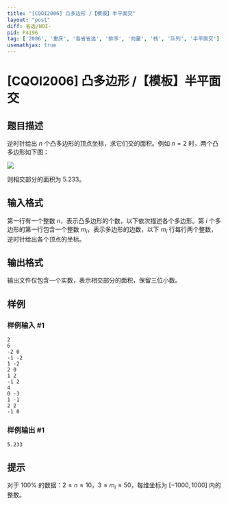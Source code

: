 ```yaml
---
title: "[CQOI2006] 凸多边形 /【模板】半平面交"
layout: "post"
diff: 省选/NOI-
pid: P4196
tag: ['2006', '重庆', '各省省选', '排序', '向量', '栈', '队列', '半平面交']
usemathjax: true
---
```


# [CQOI2006] 凸多边形 /【模板】半平面交
## 题目描述

逆时针给出 $n$ 个凸多边形的顶点坐标，求它们交的面积。例如 $n=2$ 时，两个凸多边形如下图：

![](https://cdn.luogu.com.cn/upload/image_hosting/7ieux7g3.png)

则相交部分的面积为 $5.233$。
## 输入格式

第一行有一个整数 $n$，表示凸多边形的个数，以下依次描述各个多边形。第 $i$ 个多边形的第一行包含一个整数 $m_i$，表示多边形的边数，以下 $m_i$ 行每行两个整数，逆时针给出各个顶点的坐标。
## 输出格式

输出文件仅包含一个实数，表示相交部分的面积，保留三位小数。
## 样例

### 样例输入 #1
```
2
6
-2 0
-1 -2
1 -2
2 0
1 2
-1 2
4
0 -3
1 -1
2 2
-1 0
```
### 样例输出 #1
```
5.233
```
## 提示

对于 $100\%$ 的数据：$2 \leq n \leq 10$，$3 \leq m_i \leq 50$，每维坐标为 $[-1000,1000]$ 内的整数。
